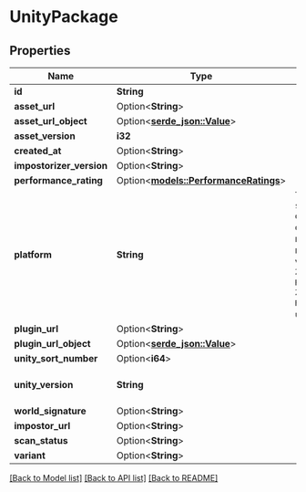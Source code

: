 # UnityPackage

## Properties

Name | Type | Description | Notes
------------ | ------------- | ------------- | -------------
**id** | **String** |  | 
**asset_url** | Option<**String**> |  | [optional]
**asset_url_object** | Option<[**serde_json::Value**](.md)> |  | [optional]
**asset_version** | **i32** |  | 
**created_at** | Option<**String**> |  | [optional]
**impostorizer_version** | Option<**String**> |  | [optional]
**performance_rating** | Option<[**models::PerformanceRatings**](PerformanceRatings.md)> |  | [optional]
**platform** | **String** | This can be `standalonewindows` or `android`, but can also pretty much be any random Unity verison such as `2019.2.4-801-Release` or `2019.2.2-772-Release` or even `unknownplatform`. | 
**plugin_url** | Option<**String**> |  | [optional]
**plugin_url_object** | Option<[**serde_json::Value**](.md)> |  | [optional]
**unity_sort_number** | Option<**i64**> |  | [optional]
**unity_version** | **String** |  | [default to 5.3.4p1]
**world_signature** | Option<**String**> |  | [optional]
**impostor_url** | Option<**String**> |  | [optional]
**scan_status** | Option<**String**> |  | [optional]
**variant** | Option<**String**> |  | [optional]

[[Back to Model list]](../README.md#documentation-for-models) [[Back to API list]](../README.md#documentation-for-api-endpoints) [[Back to README]](../README.md)


